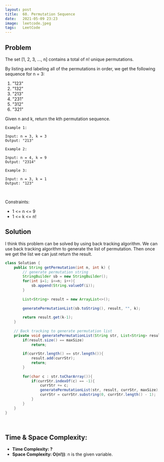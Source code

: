 ```yaml
---
layout: post 
title:  60. Permutation Sequence
date:   2021-05-09 23:23
image:  leetcode.jpeg
tags:   LeetCode
---
```


## Problem

The set [1, 2, 3, ..., n] contains a total of n! unique permutations.

By listing and labeling all of the permutations in order, we get the following sequence for n = 3:

1. "123"
2. "132"
3. "213"
4. "231"
5. "312"
6. "321"

Given n and k, return the kth permutation sequence.

```
Example 1:

Input: n = 3, k = 3
Output: "213"

Example 2:

Input: n = 4, k = 9
Output: "2314"

Example 3:

Input: n = 3, k = 1
Output: "123"
```

<!-- Line breaks -->
<br />

Constraints:

* 1 <= n <= 9
* 1 <= k <= n!

## Solution

I think this problem can be solved by using back tracking algorithm. We can use back tracking algorithm to generate the list of permutation. Then once we get the list we can just return the result.

```java
class Solution {
    public String getPermutation(int n, int k) {
        // generate permutation string 
        StringBuilder sb = new StringBuilder();
        for(int i=1; i<=n; i++){
            sb.append(String.valueOf(i));
        }
        
        List<String> result = new ArrayList<>();
        
        generatePermutationList(sb.toString(), result, "", k);
        
        return result.get(k-1);
    }
    
    // Back tracking to generate permutation list
    private void generatePermutationList(String str, List<String> result, String currStr, int maxSize){   
        if(result.size() == maxSize)
            return;
        
        if(currStr.length() == str.length()){
            result.add(currStr);
            return;
        }
        
        for(char c : str.toCharArray()){
            if(currStr.indexOf(c) == -1){
                currStr += c;
                generatePermutationList(str, result, currStr, maxSize);
                currStr = currStr.substring(0, currStr.length() - 1);
            }
        }
    }
}
```

<!-- Line breaks -->
<br />

## Time & Space Complexity:

* **Time Complexity: ?**
* **Space Complexity: O(n!))**: n is the given variable.